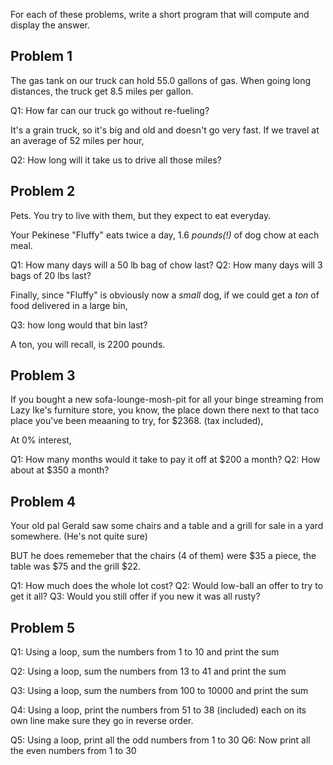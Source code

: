 For each of these problems, write a short program that will compute
and display the answer.

## Problem 1

The gas tank on our truck can hold 55.0 gallons of gas. 
When going long distances, the truck get 8.5 miles per gallon.

Q1: How far can our truck go without re-fueling?

It's a grain truck, so it's big and old and doesn't go very fast. 
If we travel at an average of 52 miles per hour,

Q2: How long will it take us to drive all those miles?

## Problem 2

Pets. You try to live with them, but they expect to eat everyday. 

Your Pekinese "Fluffy" eats twice a day, 1.6 _pounds(!)_ of dog chow at each meal.

Q1: How many days will a 50 lb bag of chow last?
Q2: How many days will 3 bags of 20 lbs last?

Finally, since "Fluffy" is obviously now a _small_ dog, if we could get a *ton* of
food delivered in a large bin, 

Q3: how long would that bin last?

A ton, you will recall, is 2200 pounds.

## Problem 3

If you bought a new sofa-lounge-mosh-pit for all your binge streaming from Lazy Ike's furniture store,
you know, the place down there next to that taco place you've been meaaning to try, for $2368. (tax included),

At 0% interest,

Q1: How many months would it take to pay it off at $200 a month?
Q2: How about at $350 a month?

## Problem 4

Your old pal Gerald saw some chairs and a table and a grill for sale in a yard somewhere. (He's not quite sure)

BUT he does rememeber that the chairs (4 of them) were $35 a piece, the table was $75 and the grill $22.

Q1: How much does the whole lot cost?
Q2: Would low-ball an offer to try to get it all?
Q3: Would you still offer if you new it was all rusty?

## Problem 5

Q1: Using a loop, sum the numbers from 1 to 10 and print the sum

Q2: Using a loop, sum the numbers from 13 to 41 and print the sum

Q3: Using a loop, sum the numbers from 100 to 10000 and print the sum

Q4: Using a loop, print the numbers from 51 to 38 (included) each on its own line
  make sure they go in reverse order.

Q5: Using a loop, print all the odd numbers from 1 to 30
Q6: Now print all the even numbers from 1 to 30
